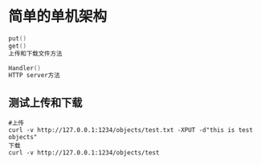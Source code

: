 # 简单的单机架构


```go
put() 
get()
上传和下载文件方法

Handler()
HTTP server方法

```
## 测试上传和下载

``````
#上传
curl -v http://127.0.0.1:1234/objects/test.txt -XPUT -d"this is test objects"
下载
curl -v http://127.0.0.1:1234/objects/test

``````






